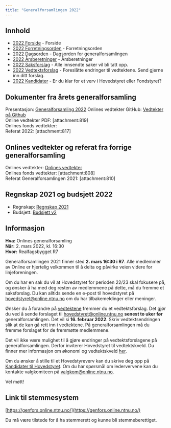 ```yaml
---
title: "Generalforsamlingen 2022"
---
```


## Innhold
* [2022 Forside](/wiki/online/generalforsamlingen/genfors2022)   - Forside
* [2022 Forretningsorden](/wiki/online/generalforsamlingen/genfors2022/forretningsorden) - Forretningsorden
* [2022 Dagsorden](/wiki/online/generalforsamlingen/genfors2022/dagsorden) - Dagsorden for generalforsamlingen
* [2022 Årsberetninger](/wiki/online/generalforsamlingen/genfors2022/aarsberetninger) - Årsberetninger
* [2022 Saksforslag](/wiki/online/generalforsamlingen/genfors2022/saksforslag) - Alle innsendte saker vil bli tatt opp.
* [2022 Vedtektsforslag](/wiki/online/generalforsamlingen/genfors2022/vedtekstforslag) - Foreslåtte endringer til vedtektene. Send gjerne inn ditt forslag.
* [2022 Kandidater](/wiki/online/generalforsamlingen/genfors2022/valg) - Er du klar for et verv i Hovedstyret eller Fondstyret? 

## Dokumenter fra årets generalforsamling
Presentasjon: [Generalforsamling 2022](https://docs.google.com/presentation/d/1FrkcYeZrzaAwKnOl6F_Yj9NcrcRok5nhUwZRQhoAu90/edit?usp=sharing)
Onlines vedtekter GitHub: [Vedtekter på Github](https://github.com/dotkom/Onlines_Vedtekter)  
Online vedtekter PDF: [attachment:819]  
Onlines fonds vedtekter:  
Referat 2022:  [attachment:817]	

## Onlines vedtekter og referat fra forrige generalforsamling 
Onlines vedtekter: [Onlines vedtekter](https://github.com/dotkom/Onlines_Vedtekter/blob/master/vedtekter.adoc)  
Onlines fonds vedtekter: [attachment:808]  
Referat Generalforsamlingen 2021: [attachment:810]  

## Regnskap 2021 og budsjett 2022

- Regnskap:  [Regnskap 2021](https://docs.google.com/spreadsheets/d/12MkNM1CxZlZaws5TtRqclYenoNi0Dd4llIUhUmjONoM/edit?usp=sharing) 
- Budsjett: [Budsjett v2](https://docs.google.com/spreadsheets/d/1XCH5HwBEdIpPO8CKKI5UbmijpCUKJcE7TBFHXh5tmXc/edit?fbclid=IwAR05Crz5-M3OtcmpMqO_Y1iUcZn1N8vAn1__FOrSMQqlYma8JcxFvUpg81c#gid=878627518) 

## Informasjon

**Hva:** Onlines generalforsamling  
**Når:** 2. mars 2022, kl. 16:30  
**Hvor:** Realfagsbygget R7  

Generalforsamlingen 2021 finner sted **2. mars 16:30 i R7**. Alle medlemmer av Online er hjertelig velkommen til å delta og påvirke veien videre for linjeforeningen. 

Om du har en sak du vil at Hovedstyret for perioden 22/23 skal fokusere på, og ønsker å ha med deg resten av medlemmene på dette, må du fremme et saksforslag. Du kan alltids sende en e-post til hovedstyret på [hovedstyret@online.ntnu.no](mailto:hovedstyret@online.ntnu.no) om du har tilbakemeldinger eller meninger.

Ønsker du å forandre på [vedtektene](https://github.com/dotkom/Onlines_Vedtekter/blob/master/vedtekter.pdf) fremmer du et vedtektsforslag. Det gjør du ved å sende forslaget til [hovedstyret@online.ntnu.no](mailto:hovedstyret@online.ntnu.no) **senest to uker før** generalforsamlingen. Det vil si **16. februar 2022**. Skriv vedtektsendringen slik at de kan gå rett inn i vedtektene. På generalforsamlingen må du fremme forslaget for de fremmøtte medlemmene.

Det vil ikke være mulighet til å gjøre endringer på vedtektsforslagene på generalforsamlingen. Derfor inviterer Hovedstyret til vedtektskveld. Du finner mer informasjon om økonomi og vedtektskveld [her](https://old.online.ntnu.no/wiki/online/okogved/).

Om du ønsker å stille til et Hovedstyreverv kan du skrive deg opp på [Kandidater til Hovedstyret](/wiki/online/generalforsamlingen/genfors2022/valg). Om du har spørsmål om ledervervene kan du kontakte valgkomiteen på [valgkom@online.ntnu.no](mailto:valgkom@online.ntnu.no).



Vel møtt!

## Link til stemmesystem

[https://genfors.online.ntnu.no/](https://genfors.online.ntnu.no/)

Du må være tilstede for å ha stemmerett og kunne bli stemmeberettiget.